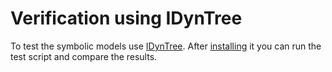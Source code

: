 # Verification using IDynTree

To test the symbolic models use [IDynTree](https://github.com/robotology/idyntree). After [installing](https://github.com/robotology/idyntree#installation) 
it you can run the test script and compare the results.
